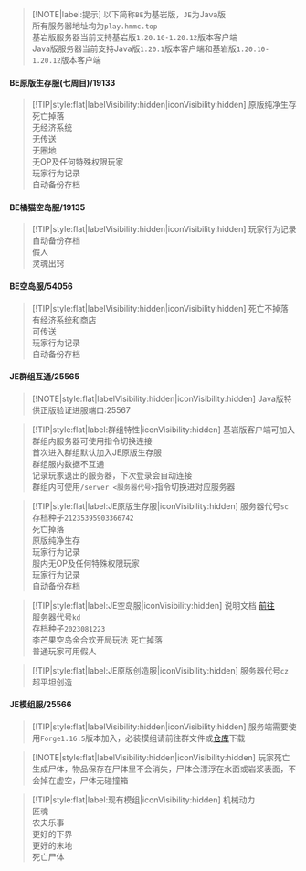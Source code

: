 > [!NOTE|label:提示]
> 以下简称`BE`为基岩版，`JE`为Java版  
> 所有服务器地址均为`play.hmmc.top`  
> 基岩版服务器当前支持基岩版`1.20.10-1.20.12`版本客户端  
> Java版服务器当前支持Java版`1.20.1`版本客户端和基岩版`1.20.10-1.20.12`版本客户端

#### BE原版生存服(七周目)/19133
> [!TIP|style:flat|labelVisibility:hidden|iconVisibility:hidden]
> 原版纯净生存  
> 死亡掉落  
> 无经济系统  
> 无传送  
> 无圈地  
> 无OP及任何特殊权限玩家  
> 玩家行为记录  
> 自动备份存档

#### BE橘猫空岛服/19135
> [!TIP|style:flat|labelVisibility:hidden|iconVisibility:hidden]
> 玩家行为记录  
> 自动备份存档  
> 假人  
> 灵魂出窍  

#### BE空岛服/54056
> [!TIP|style:flat|labelVisibility:hidden|iconVisibility:hidden] 
> 死亡不掉落  
> 有经济系统和商店  
> 可传送  
> 玩家行为记录  
> 自动备份存档

#### JE群组互通/25565
> [!NOTE|style:flat|labelVisibility:hidden|iconVisibility:hidden]
> Java版特供正版验证进服端口:25567

> [!TIP|style:flat|label:群组特性|iconVisibility:hidden]
> 基岩版客户端可加入  
> 群组内服务器可使用指令切换连接  
> 首次进入群组默认加入JE原版生存服  
> 群组服内数据不互通  
> 记录玩家退出的服务器，下次登录会自动连接  
> 群组内可使用`/server <服务器代号>`指令切换进对应服务器

> [!TIP|style:flat|label:JE原版生存服|iconVisibility:hidden]
> 服务器代号`sc`  
> 存档种子`21235395903366742`  
> 死亡掉落  
> 原版纯净生存  
> 玩家行为记录  
> 服内无OP及任何特殊权限玩家  
> 玩家行为记录  
> 自动备份存档

> [!TIP|style:flat|label:JE空岛服|iconVisibility:hidden]
> 说明文档 [前往](https://github.com/jsorrell/CarpetSkyAdditions/blob/main/docs/zh_cn/README.md)  
> 服务器代号`kd`  
> 存档种子`2023081223`  
> 李芒果空岛金合欢开局玩法
> 死亡掉落  
> 普通玩家可用假人

> [!TIP|style:flat|label:JE原版创造服|iconVisibility:hidden]
> 服务器代号`cz`  
> 超平坦创造

#### JE模组服/25566
> [!TIP|style:flat|labelVisibility:hidden|iconVisibility:hidden] 
服务端需要使用`Forge1.16.5`版本加入，必装模组请前往群文件或[仓库](https://gitee.com/HMMCDEV/hm_modserver_mods/releases)下载

> [!NOTE|style:flat|labelVisibility:hidden|iconVisibility:hidden]
> 玩家死亡生成尸体，物品保存在尸体里不会消失，尸体会漂浮在水面或岩浆表面，不会掉在虚空，尸体无碰撞箱

> [!TIP|style:flat|label:现有模组|iconVisibility:hidden]
> 机械动力  
> 匠魂  
> 农夫乐事  
> 更好的下界  
> 更好的末地  
> 死亡尸体
